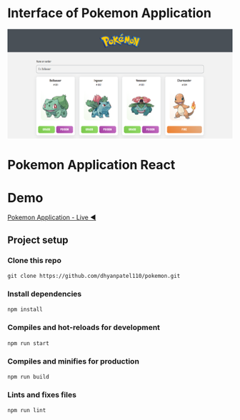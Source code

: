 # Interface of Pokemon Application

![Interface of Pokemon Application](pokemon.png)

# Pokemon Application React

# Demo

[Pokemon Application - Live ◀️](https://pokemon-dhyan110.netlify.app/)

## Project setup

### Clone this repo

```
git clone https://github.com/dhyanpatel110/pokemon.git
```

### Install dependencies

```
npm install
```

### Compiles and hot-reloads for development

```
npm run start
```

### Compiles and minifies for production

```
npm run build
```

### Lints and fixes files

```
npm run lint
```
